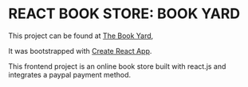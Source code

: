 # REACT BOOK STORE: BOOK YARD

This project can be found at [The Book Yard](https://react-book-yard.netlify.app/),

It was bootstrapped with [Create React App](https://github.com/facebook/create-react-app).


This frontend project is an online book store built with react.js and integrates a paypal payment method. 
